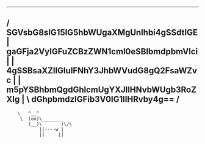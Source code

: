  _________________________________________ 
/ SGVsbG8sIG15IG5hbWUgaXMgUnlhbi4gSSdtIGE \
| gaGFja2VyIGFuZCBzZWN1cml0eSBlbmdpbmVlci |
| 4gSSBsaXZlIGluIFNhY3JhbWVudG8gQ2FsaWZvc |
| m5pYSBhbmQgdGhlcmUgYXJlIHNvbWUgb3RoZXIg |
\ dGhpbmdzIGFib3V0IG1lIHRvby4g==          /
 ----------------------------------------- 
        \   ^__^
         \  (oo)\_______
            (__)\       )\/\
                ||----w |
                ||     ||
